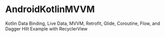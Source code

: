 # AndroidKotlinMVVM
Kotlin Data Binding, Live Data, MVVM, Retrofit, Glide, Coroutine, Flow, and Dagger Hilt Example with RecyclerView
